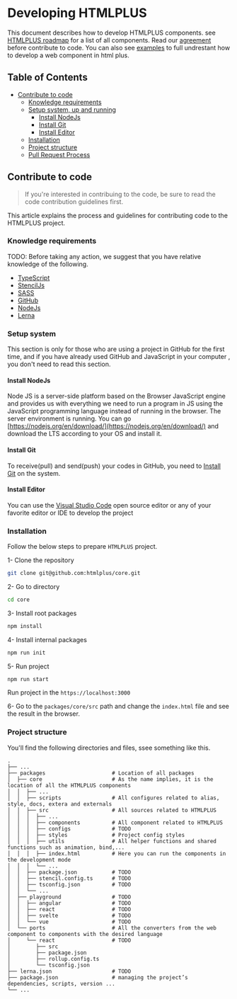 # Developing HTMLPLUS
This document describes how to develop HTMLPLUS components. see [HTMLPLUS roadmap](../roadmap.md) for a list of all components. Read our [agreement](./agreement.md) before contribute to code. You can also see [examples](./examples.md) to full undrestant how to develop a web component in html plus.

## Table of Contents
  - [Contribute to code](#contribute-to-code)
    - [Knowledge requirements](#knowledge-requirements)
    - [Setup system, up and running](#setup-system)
      - [Install NodeJs](#install-nodejs)
      - [Install Git](#install-git)
      - [Install Editor](#install-editor)
    - [Installation](#installation)
    - [Project structure](#project-structure)
    - [Pull Request Process](#pull-request-process)

## Contribute to code
> If you're interested in contribuing to the code, be sure to read the code contribution guidelines first.


This article explains the process and guidelines for contributing code to the HTMLPLUS project.

### Knowledge requirements
TODO: Before taking any action, we suggest that you have relative knowledge of the following.
- [TypeScript](https://www.typescriptlang.org)
- [StencilJs](https://stenciljs.com)
- [SASS](https://sass-lang.com)
- [GitHub](https://github.com)
- [NodeJs](https://nodejs.org)
- [Lerna](https://lerna.js.org)

### Setup system
This section is only for those who are using a project in GitHub for the first time, and if you have already used GitHub and JavaScript in your computer , you don't need to read this section.

#### Install NodeJs
Node JS is a server-side platform based on the Browser JavaScript engine and provides us with everything we need to run a program in JS using the JavaScript programming language instead of running in the browser. The server environment is running.
You can go [https://nodejs.org/en/download/](https://nodejs.org/en/download/) and download the LTS according to your OS and install it.

#### Install Git
To receive(pull) and send(push) your codes in GitHub, you need to [Install Git](https://git-scm.com/download/win) on the system.

#### Install Editor
You can use the [Visual Studio Code](https://code.visualstudio.com/download) open source editor or any of your favorite editor or IDE to develop the project

### Installation
Follow the below steps to prepare `HTMLPLUS` project.

1- Clone the repository
```sh
git clone git@github.com:htmlplus/core.git
```

2- Go to directory
```sh
cd core
```

3- Install root packages
```sh
npm install
```

4- Install internal packages
```sh
npm run init
```

5- Run project
```sh
npm run start
```
Run project in the `https://localhost:3000`

6- Go to the `packages/core/src` path and change the `index.html` file and see the result in the browser.

### Project structure
You'll find the following directories and files, ssee something like this.

    .
    ├── ...
    ├── packages                     # Location of all packages
    │  ├── core                      # As the name implies, it is the location of all the HTMLPLUS components
    │  │  ├── ...
    │  │  ├── scripts                # All configures related to alias, style, docs, extera and externals
    │  │  ├── src                    # All sources related to HTMLPLUS
    │  │  │  ├── ...
    │  │  │  ├── components          # All component related to HTMLPLUS
    │  │  │  ├── configs             # TODO
    │  │  │  ├── styles              # Project config styles
    │  │  │  ├── utils               # All helper functions and shared functions such as animation, bind,...
    │  │  │  ├── index.html          # Here you can run the components in the development mode
    │  │  │  └── ...
    │  │  ├── package.json           # TODO
    │  │  ├── stencil.config.ts      # TODO
    │  │  ├── tsconfig.json          # TODO
    │  │  └── ...
    │  ├── playground                # TODO
    │  │  ├── angular                # TODO
    │  │  ├── react                  # TODO
    │  │  ├── svelte                 # TODO
    │  │  └── vue                    # TODO
    │  └── ports                     # All the converters from the web component to components with the desired language
    │     └── react                  # TODO
    │        ├── src
    │        ├── package.json
    │        ├── rollup.config.ts
    │        └── tsconfig.json
    ├── lerna.json                   # TODO
    ├── package.json                 # managing the project’s dependencies, scripts, version ...
    └── ...
